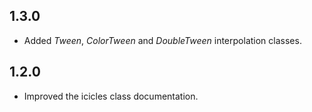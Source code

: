 ## 1.3.0

- Added _Tween_, _ColorTween_ and _DoubleTween_ interpolation classes.

## 1.2.0

- Improved the icicles class documentation.
